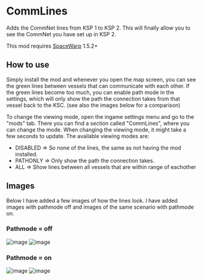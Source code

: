 # CommLines
Adds the CommNet lines from KSP 1 to KSP 2. This will finally allow you to see the CommNet you have set up in KSP 2.

This mod requires [SpaceWarp](https://spacedock.info/mod/3277/Space%20Warp%20+%20BepInEx) 1.5.2+

## How to use
Simply install the mod and whenever you open the map screen, you can see the green lines between vessels that can communicate with each other.
If the green lines become too much, you can enable path mode in the settings, which will only show the path the connection takes from that vessel back to the KSC. (see also the images below for a comparison)

To change the viewing mode, open the ingame settings menu and go to the "mods" tab. There you can find a section called "CommLines", where you can change the mode.
When changing the viewing mode, it might take a few seconds to update.
The available viewing modes are:
 - DISABLED  => So none of the lines, the same as not having the mod installed.
 - PATHONLY => Only show the path the connection takes.
 - ALL => Show lines between all vessels that are within range of eachother

## Images
Below I have added a few images of how the lines look. I have added images with pathmode off and images of the same scenario with pathmode on.

### Pathmode = off
![image](https://github.com/gamendegamer321/Commlines/assets/74590966/741801d9-59c8-4acf-b759-587172343d41)
![image](https://github.com/gamendegamer321/Commlines/assets/74590966/a7a83b2b-310e-435c-b918-90bd53c6249c)

### Pathmode = on
![image](https://github.com/gamendegamer321/Commlines/assets/74590966/9362865f-c45b-4c7b-9d33-74689d884d6c)
![image](https://github.com/gamendegamer321/Commlines/assets/74590966/f65d884a-c834-48ec-b446-6703504cc2df)
